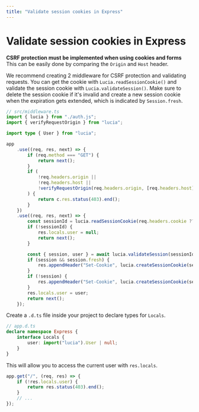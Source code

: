 ```yaml
---
title: "Validate session cookies in Express"
---
```


# Validate session cookies in Express

**CSRF protection must be implemented when using cookies and forms** This can be easily done by comparing the `Origin` and `Host` header.

We recommend creating 2 middleware for CSRF protection and validating requests. You can get the cookie with `Lucia.readSessionCookie()` and validate the session cookie with `Lucia.validateSession()`. Make sure to delete the session cookie if it's invalid and create a new session cookie when the expiration gets extended, which is indicated by `Session.fresh`.

```ts
// src/middleware.ts
import { lucia } from "./auth.js";
import { verifyRequestOrigin } from "lucia";

import type { User } from "lucia";

app
	.use((req, res, next) => {
		if (req.method === "GET") {
			return next();
		}
		if (
			!req.headers.origin ||
			!req.headers.host ||
			!verifyRequestOrigin(req.headers.origin, [req.headers.host])
		) {
			return c.res.status(403).end();
		}
	})
	.use((req, res, next) => {
		const sessionId = lucia.readSessionCookie(req.headers.cookie ?? "");
		if (!sessionId) {
			res.locals.user = null;
			return next();
		}

		const { session, user } = await lucia.validateSession(sessionId);
		if (session && session.fresh) {
			res.appendHeader("Set-Cookie", lucia.createSessionCookie(session.id).serialize());
		}
		if (!session) {
			res.appendHeader("Set-Cookie", lucia.createSessionCookie(session.id).serialize());
		}
		res.locals.user = user;
		return next();
	});
```

Create a `.d.ts` file inside your project to declare types for `Locals`.

```ts
// app.d.ts
declare namespace Express {
	interface Locals {
		user: import("lucia").User | null;
	}
}
```

This will allow you to access the current user with `res.locals`.

```ts
app.get("/", (req, res) => {
	if (!res.locals.user) {
		return res.status(403).end();
	}
	// ...
});
```
